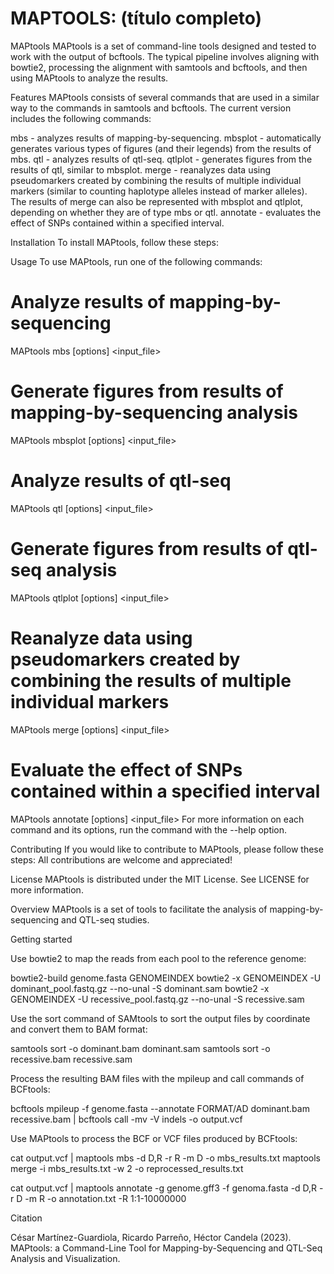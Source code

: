 # **MAPTOOLS: (título completo)**
MAPtools
MAPtools is a set of command-line tools designed and tested to work with the output of bcftools. The typical pipeline involves aligning with bowtie2, processing the alignment with samtools and bcftools, and then using MAPtools to analyze the results.

Features
MAPtools consists of several commands that are used in a similar way to the commands in samtools and bcftools. The current version includes the following commands:

mbs - analyzes results of mapping-by-sequencing.
mbsplot - automatically generates various types of figures (and their legends) from the results of mbs.
qtl - analyzes results of qtl-seq.
qtlplot - generates figures from the results of qtl, similar to mbsplot.
merge - reanalyzes data using pseudomarkers created by combining the results of multiple individual markers (similar to counting haplotype alleles instead of marker alleles). The results of merge can also be represented with mbsplot and qtlplot, depending on whether they are of type mbs or qtl.
annotate - evaluates the effect of SNPs contained within a specified interval.

Installation
To install MAPtools, follow these steps:

Usage
To use MAPtools, run one of the following commands:

# Analyze results of mapping-by-sequencing
MAPtools mbs [options] <input_file>

# Generate figures from results of mapping-by-sequencing analysis
MAPtools mbsplot [options] <input_file>

# Analyze results of qtl-seq
MAPtools qtl [options] <input_file>

# Generate figures from results of qtl-seq analysis
MAPtools qtlplot [options] <input_file>

# Reanalyze data using pseudomarkers created by combining the results of multiple individual markers
MAPtools merge [options] <input_file>

# Evaluate the effect of SNPs contained within a specified interval
MAPtools annotate [options] <input_file>
For more information on each command and its options, run the command with the --help option.

Contributing
If you would like to contribute to MAPtools, please follow these steps:
All contributions are welcome and appreciated!

License
MAPtools is distributed under the MIT License. See LICENSE for more information.

Overview
MAPtools is a set of tools to facilitate the analysis of mapping-by-sequencing and QTL-seq studies.

Getting started

Use bowtie2 to map the reads from each pool to the reference genome:

bowtie2-build genome.fasta GENOMEINDEX
bowtie2 -x GENOMEINDEX -U dominant_pool.fastq.gz --no-unal -S dominant.sam
bowtie2 -x GENOMEINDEX -U recessive_pool.fastq.gz --no-unal -S recessive.sam

Use the sort command of SAMtools to sort the output files by coordinate and convert them to BAM format:

samtools sort -o dominant.bam dominant.sam
samtools sort -o recessive.bam recessive.sam

Process the resulting BAM files with the mpileup and call commands of BCFtools:

bcftools mpileup -f genome.fasta --annotate FORMAT/AD dominant.bam recessive.bam | bcftools call -mv -V indels -o output.vcf

Use MAPtools to process the BCF or VCF files produced by BCFtools:

cat output.vcf | maptools mbs -d D,R -r R -m D -o mbs_results.txt
maptools merge -i mbs_results.txt -w 2 -o reprocessed_results.txt

cat output.vcf | maptools annotate -g genome.gff3 -f genoma.fasta -d D,R -r D -m R -o annotation.txt -R 1:1-10000000


Citation

César Martínez-Guardiola, Ricardo Parreño, Héctor Candela (2023).
MAPtools: a Command-Line Tool for Mapping-by-Sequencing and QTL-Seq Analysis and Visualization.



